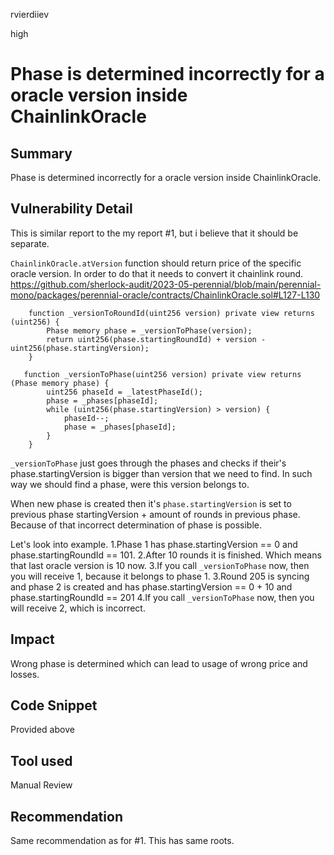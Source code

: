 rvierdiiev

high

# Phase is determined incorrectly for a oracle version inside ChainlinkOracle

## Summary
Phase is determined incorrectly for a oracle version inside ChainlinkOracle.
## Vulnerability Detail
This is similar report to the my report #1, but i believe that it should be separate.

`ChainlinkOracle.atVersion` function should return price of the specific oracle version.
In order to do that it needs to convert it chainlink round.
https://github.com/sherlock-audit/2023-05-perennial/blob/main/perennial-mono/packages/perennial-oracle/contracts/ChainlinkOracle.sol#L127-L130
```solidity
    function _versionToRoundId(uint256 version) private view returns (uint256) {
        Phase memory phase = _versionToPhase(version);
        return uint256(phase.startingRoundId) + version - uint256(phase.startingVersion);
    }
    
   function _versionToPhase(uint256 version) private view returns (Phase memory phase) {
        uint256 phaseId = _latestPhaseId();
        phase = _phases[phaseId];
        while (uint256(phase.startingVersion) > version) {
            phaseId--;
            phase = _phases[phaseId];
        }
    }
```
`_versionToPhase` just goes through the phases and checks if their's phase.startingVersion is bigger than version that we need to find. In such way we should find a phase, were this version belongs to.

When new phase is created then it's `phase.startingVersion` is set to previous phase startingVersion + amount of rounds in previous phase. Because of that incorrect determination of phase is possible.

Let's look into example.
1.Phase 1 has phase.startingVersion == 0 and phase.startingRoundId == 101.
2.After 10 rounds it is finished. Which means that last oracle version is 10 now.
3.If you call `_versionToPhase` now, then you will receive 1, because it belongs to phase 1.
3.Round 205 is syncing and phase 2 is created and has phase.startingVersion == 0 + 10 and phase.startingRoundId == 201
4.If you call `_versionToPhase` now, then you will receive 2, which is incorrect.
## Impact
Wrong phase is determined which can lead to usage of wrong price and losses.
## Code Snippet
Provided above
## Tool used

Manual Review

## Recommendation
Same recommendation as for #1. This has same roots.